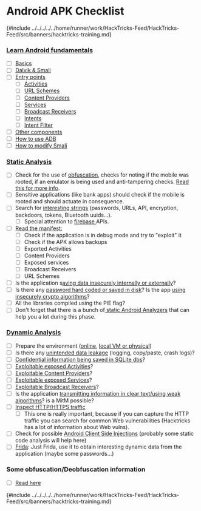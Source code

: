 # Android APK Checklist

{#include ../../../../../home/runner/work/HackTricks-Feed/HackTricks-Feed/src/banners/hacktricks-training.md}


### [Learn Android fundamentals](android-app-pentesting/index.html#2-android-application-fundamentals)

- [ ] [Basics](android-app-pentesting/index.html#fundamentals-review)
- [ ] [Dalvik & Smali](android-app-pentesting/index.html#dalvik--smali)
- [ ] [Entry points](android-app-pentesting/index.html#application-entry-points)
  - [ ] [Activities](android-app-pentesting/index.html#launcher-activity)
  - [ ] [URL Schemes](android-app-pentesting/index.html#url-schemes)
  - [ ] [Content Providers](android-app-pentesting/index.html#services)
  - [ ] [Services](android-app-pentesting/index.html#services-1)
  - [ ] [Broadcast Receivers](android-app-pentesting/index.html#broadcast-receivers)
  - [ ] [Intents](android-app-pentesting/index.html#intents)
  - [ ] [Intent Filter](android-app-pentesting/index.html#intent-filter)
- [ ] [Other components](android-app-pentesting/index.html#other-app-components)
- [ ] [How to use ADB](android-app-pentesting/index.html#adb-android-debug-bridge)
- [ ] [How to modify Smali](android-app-pentesting/index.html#smali)

### [Static Analysis](android-app-pentesting/index.html#static-analysis)

- [ ] Check for the use of [obfuscation](android-checklist.md#some-obfuscation-deobfuscation-information), checks for noting if the mobile was rooted, if an emulator is being used and anti-tampering checks. [Read this for more info](android-app-pentesting/index.html#other-checks).
- [ ] Sensitive applications (like bank apps) should check if the mobile is rooted and should actuate in consequence.
- [ ] Search for [interesting strings](android-app-pentesting/index.html#looking-for-interesting-info) (passwords, URLs, API, encryption, backdoors, tokens, Bluetooth uuids...).
  - [ ] Special attention to [firebase ](android-app-pentesting/index.html#firebase)APIs.
- [ ] [Read the manifest:](android-app-pentesting/index.html#basic-understanding-of-the-application-manifest-xml)
  - [ ] Check if the application is in debug mode and try to "exploit" it
  - [ ] Check if the APK allows backups
  - [ ] Exported Activities
  - [ ] Content Providers
  - [ ] Exposed services
  - [ ] Broadcast Receivers
  - [ ] URL Schemes
- [ ] Is the application s[aving data insecurely internally or externally](android-app-pentesting/index.html#insecure-data-storage)?
- [ ] Is there any [password hard coded or saved in disk](android-app-pentesting/index.html#poorkeymanagementprocesses)? Is the app [using insecurely crypto algorithms](android-app-pentesting/index.html#useofinsecureandordeprecatedalgorithms)?
- [ ] All the libraries compiled using the PIE flag?
- [ ] Don't forget that there is a bunch of[ static Android Analyzers](android-app-pentesting/index.html#automatic-analysis) that can help you a lot during this phase.

### [Dynamic Analysis](android-app-pentesting/index.html#dynamic-analysis)

- [ ] Prepare the environment ([online](android-app-pentesting/index.html#online-dynamic-analysis), [local VM or physical](android-app-pentesting/index.html#local-dynamic-analysis))
- [ ] Is there any [unintended data leakage](android-app-pentesting/index.html#unintended-data-leakage) (logging, copy/paste, crash logs)?
- [ ] [Confidential information being saved in SQLite dbs](android-app-pentesting/index.html#sqlite-dbs)?
- [ ] [Exploitable exposed Activities](android-app-pentesting/index.html#exploiting-exported-activities-authorisation-bypass)?
- [ ] [Exploitable Content Providers](android-app-pentesting/index.html#exploiting-content-providers-accessing-and-manipulating-sensitive-information)?
- [ ] [Exploitable exposed Services](android-app-pentesting/index.html#exploiting-services)?
- [ ] [Exploitable Broadcast Receivers](android-app-pentesting/index.html#exploiting-broadcast-receivers)?
- [ ] Is the application [transmitting information in clear text/using weak algorithms](android-app-pentesting/index.html#insufficient-transport-layer-protection)? is a MitM possible?
- [ ] [Inspect HTTP/HTTPS traffic](android-app-pentesting/index.html#inspecting-http-traffic)
  - [ ] This one is really important, because if you can capture the HTTP traffic you can search for common Web vulnerabilities (Hacktricks has a lot of information about Web vulns).
- [ ] Check for possible [Android Client Side Injections](android-app-pentesting/index.html#android-client-side-injections-and-others) (probably some static code analysis will help here)
- [ ] [Frida](android-app-pentesting/index.html#frida): Just Frida, use it to obtain interesting dynamic data from the application (maybe some passwords...)

### Some obfuscation/Deobfuscation information

- [ ] [Read here](android-app-pentesting/index.html#obfuscating-deobfuscating-code)


{#include ../../../../../home/runner/work/HackTricks-Feed/HackTricks-Feed/src/banners/hacktricks-training.md}


